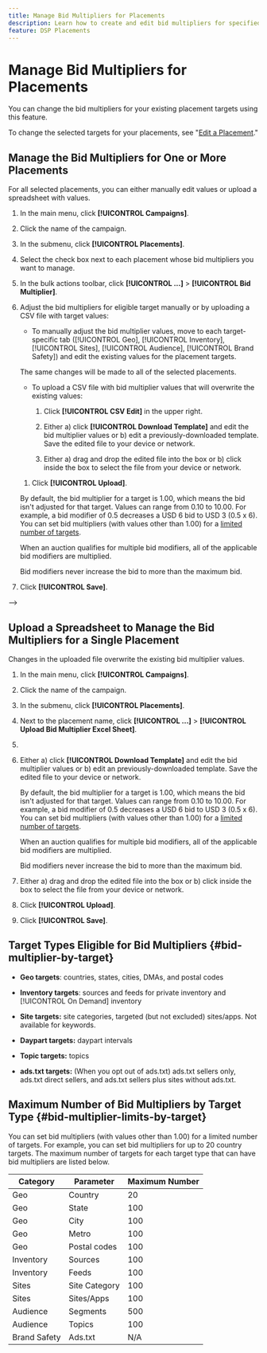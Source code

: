 ```yaml
---
title: Manage Bid Multipliers for Placements
description: Learn how to create and edit bid multipliers for specified placement targets.
feature: DSP Placements
---
```

# Manage Bid Multipliers for Placements


<!--

See if any of these procedures are implemented; may need to be edited and/or re-worded based on functionality/UI

-->

You can change the bid multipliers for your existing placement targets using this feature.

To change the selected targets for your placements, see "[Edit a Placement](/help/dsp/campaign-management/placements/placement-edit.md)."

## Manage the Bid Multipliers for One or More Placements

For all selected placements, you can either manually edit values or upload a spreadsheet with values.

1. In the main menu, click **[!UICONTROL Campaigns]**.

1. Click the name of the campaign.

1. In the submenu, click **[!UICONTROL Placements]**.

1. Select the check box next to each placement whose bid multipliers you want to manage.

1. In the bulk actions toolbar, click **[!UICONTROL ...]** > **[!UICONTROL Bid Multiplier]**.

1. Adjust the bid multipliers for eligible target manually or by uploading a CSV file with target values:

   *  To manually adjust the bid multiplier values, move to each target-specific tab ([!UICONTROL Geo], [!UICONTROL Inventory], [!UICONTROL Sites], [!UICONTROL Audience], [!UICONTROL Brand Safety]<!--verify all-->) and edit the existing values for the placement targets.

     The same changes will be made to all of the selected placements.

   * To upload a CSV file with bid multiplier values that will overwrite the existing values:

     1. Click **[!UICONTROL CSV Edit]** in the upper right.

     1. Either a) click **[!UICONTROL Download Template]** and edit the bid multiplier values or b) edit a previously-downloaded template. Save the edited file to your device or network.

     1.  Either a) drag and drop the edited file into the box or b) click inside the box to select the file from your device or network. 

    1. Click **[!UICONTROL Upload]**.

   By default, the bid multiplier for a target is 1.00, which means the bid isn't adjusted for that target. Values can range from 0.10 to 10.00. For example, a bid modifier of 0.5 decreases a USD 6 bid to USD 3 (0.5 x 6). You can set bid multipliers (with values other than 1.00) for a [limited number of targets](#bid-multiplier-limits-by-target).
   
   When an auction qualifies for multiple bid modifiers, all of the applicable bid modifiers are multiplied.
   
   Bid modifiers never increase the bid to more than the maximum bid.

1. Click **[!UICONTROL Save]**.

-->

## Upload a Spreadsheet to Manage the Bid Multipliers for a Single Placement<!-- Is this still going to exist independently, or will you just do this via the "Bid Multiplier" option in the main context menu for placements? If both options, then reword headings for distinction -->

Changes in the uploaded file overwrite the existing bid multiplier values.<!-- what if you delete a row? -->

1. In the main menu, click **[!UICONTROL Campaigns]**.

1. Click the name of the campaign.

1. In the submenu, click **[!UICONTROL Placements]**.

1. Next to the placement name, click  **[!UICONTROL ...]** > **[!UICONTROL Upload Bid Multiplier Excel Sheet]**.

1. <!-- Verify the rest of these steps. -->

1. Either a) click **[!UICONTROL Download Template]** and edit the bid multiplier values or b) edit an previously-downloaded template. Save the edited file to your device or network.

   By default, the bid multiplier for a target is 1.00, which means the bid isn't adjusted for that target. Values can range from 0.10 to 10.00. For example, a bid modifier of 0.5 decreases a USD 6 bid to USD 3 (0.5 x 6). You can set bid multipliers (with values other than 1.00) for a [limited number of targets](#bid-multiplier-limits-by-target).
   
   When an auction qualifies for multiple bid modifiers, all of the applicable bid modifiers are multiplied.
   
   Bid modifiers never increase the bid to more than the maximum bid.

1.  Either a) drag and drop the edited file into the box or b) click inside the box to select the file from your device or network. 

1. Click **[!UICONTROL Upload]**.

1. Click **[!UICONTROL Save]**.<!-- Verify this step -->

## Target Types Eligible for Bid Multipliers {#bid-multiplier-by-target}

* **Geo targets**: countries, states, cities, DMAs, and postal codes

* **Inventory targets**: sources and feeds for private inventory and [!UICONTROL On Demand] inventory

* **Site targets:** site categories, targeted (but not excluded) sites/apps. Not available for keywords.<!-- Clarify this: I don't see a place to specify keywords -->

<!-- Not until Phase 2:  * **Audience targets:** audiences and segments -->

* **Daypart targets:** daypart intervals

* **Topic targets:** topics

* **ads.txt targets:** (When you opt out of ads.txt) ads.txt sellers only, ads.txt direct sellers, and ads.txt sellers plus sites without ads.txt. <!-- ???  Clarify how this will work. -->

## Maximum Number of Bid Multipliers by Target Type {#bid-multiplier-limits-by-target}

You can set bid multipliers (with values other than 1.00) for a limited number of targets. For example, you can set bid multipliers for up to 20 country targets. The maximum number of targets for each target type that can have bid multipliers are listed below.

| Category | Parameter | Maximum Number |
| -------- | --------- | ----- |
| Geo | Country | 20 |
| Geo | State | 100 |
| Geo | City | 100 |
| Geo | Metro | 100 |
| Geo | Postal codes | 100 |
| Inventory | Sources | 100 |
| Inventory | Feeds | 100 |
| Sites | Site Category | 100 |
| Sites | Sites/Apps | 100 |
| Audience | Segments | 500 |
| Audience | Topics | 100 |
| Brand Safety | Ads.txt | N/A |

<!--

>[!MORELIKETHIS]
>
>* [About Placement Management](placement-about.md)
>* [Edit a Placement](placement-edit.md)
>* [View the Change Log for a Placement](placement-change-log.md)
>* [Placement Settings](placement-settings.md)
 -->
 